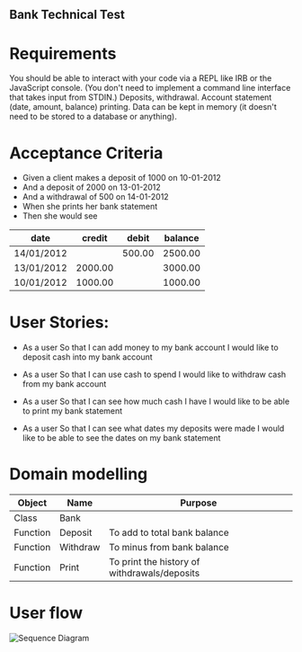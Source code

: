 ## Bank Technical Test

# Requirements #
You should be able to interact with your code via a REPL like IRB or the JavaScript console. (You don't need to implement a command line interface that takes input from STDIN.)
Deposits, withdrawal.
Account statement (date, amount, balance) printing.
Data can be kept in memory (it doesn't need to be stored to a database or anything).

# Acceptance Criteria #
- Given a client makes a deposit of 1000 on 10-01-2012
- And a deposit of 2000 on 13-01-2012
- And a withdrawal of 500 on 14-01-2012
- When she prints her bank statement
- Then she would see

date       |  credit |  debit | balance
|   ---    |    ---  |  ---   |   ---   |
14/01/2012 |         | 500.00 | 2500.00
13/01/2012 | 2000.00 |        | 3000.00
10/01/2012 | 1000.00 |        | 1000.00



# User Stories: #

- As a user
So that I can add money to my bank account
I would like to deposit cash into my bank account

- As a user
So that I can use cash to spend
I would like to withdraw cash from my bank account

- As a user
So that I can see how much cash I have
I would like to be able to print my bank statement

- As a user
So that I can see what dates my deposits were made
I would like to be able to see the dates on my bank statement

# Domain modelling #

|  Object    |   Name   | Purpose |
|   ---      |    ---   |   ---   |
| Class      | Bank     |         | 
| Function   | Deposit  | To add to total bank balance |
| Function   | Withdraw | To minus from bank balance  |
| Function   | Print    | To print the history of withdrawals/deposits |

# User flow #

![Sequence Diagram]()